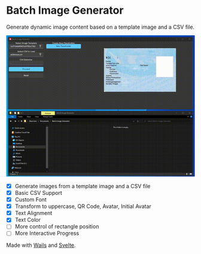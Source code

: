 # Batch Image Generator

Generate dynamic image content based on a template image and a CSV file.

![Demo](demo.gif)

- [x] Generate images from a template image and a CSV file
- [x] Basic CSV Support
- [x] Custom Font
- [x] Transform to uppercase, QR Code, Avatar, Initial Avatar
- [x] Text Alignment
- [x] Text Color
- [ ] More control of rectangle position
- [ ] More Interactive Progress

Made with [Wails](https://wails.app/) and [Svelte](https://svelte.dev/).
